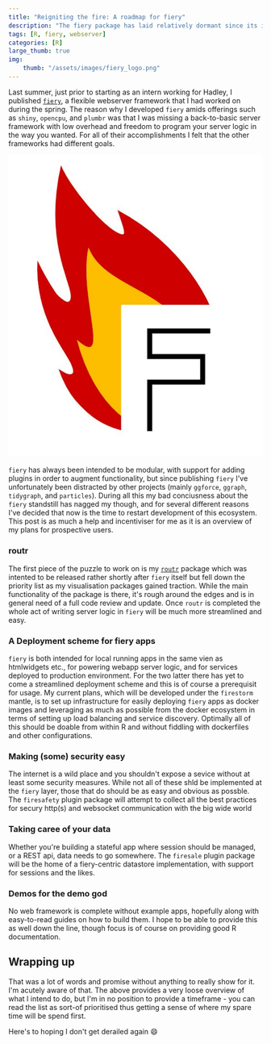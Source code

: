 ```yaml
---
title: "Reigniting the fire: A roadmap for fiery"
description: "The fiery package has laid relatively dormant since its introduction a year ago, despite my best attempts to carve out time for it. This ends now!"
tags: [R, fiery, webserver]
categories: [R]
large_thumb: true
img:
    thumb: "/assets/images/fiery_logo.png"
---
```


Last summer, just prior to starting as an intern working for Hadley, I published
[`fiery`](https://github.com/thomasp85/fiery), a flexible webserver framework
that I had worked on during the spring. The reason why I developed `fiery` amids
offerings such as `shiny`, `opencpu`, and `plumbr` was that I was missing a
back-to-basic server framework with low overhead and freedom to program your
server logic in the way you wanted. For all of their accomplishments I felt that
the other frameworks had different goals.

![logo](/assets/images/fiery_f.jpeg)

`fiery` has always been intended to be modular, with support for adding plugins 
in order to augment functionality, but since publishing `fiery` I've 
unfortunately been distracted by other projects (mainly `ggforce`, `ggraph`, 
`tidygraph`, and `particles`). During all this my bad conciusness about the 
`fiery` standstill has nagged my though, and for several different reasons I've 
decided that now is the time to restart development of this ecosystem. This post
is as much a help and incentiviser for me as it is an overview of my plans for 
prospective users.

### routr
The first piece of the puzzle to work on is my 
[`routr`](https://github.com/thomasp85/routr) package which was intented to be
released rather shortly after `fiery` itself but fell down the priority list as
my visualisation packages gained traction. While the main functionality of the 
package is there, it's rough around the edges and is in general need of a full
code review and update. Once `routr` is completed the whole act of writing 
server logic in `fiery` will be much more streamlined and easy.

### A Deployment scheme for fiery apps
`fiery` is both intended for local running apps in the same vien as htmlwidgets
etc., for powering webapp server logic, and for services deployed to production
environment. For the two latter there has yet to come a streamlined deployment 
scheme and this is of course a prerequisit for usage. My current plans, which 
will be developed under the `firestorm` mantle, is to set up infrastructure for
easily deploying `fiery` apps as docker images and leveraging as much as 
possible from the docker ecosystem in terms of setting up load balancing and
service discovery. Optimally all of this should be doable from within R and 
without fiddling with dockerfiles and other configurations.

### Making (some) security easy
The internet is a wild place and you shouldn't expose a sevice without at least
some security measures. While not all of these shld be implemented at the 
`fiery` layer, those that do should be as easy and obvious as possble. The 
`firesafety` plugin package will attempt to collect all the best practices for
secury http(s) and websocket communication with the big wide world

### Taking caree of your data
Whether you're building a stateful app where session should be managed, or a 
REST api, data needs to go somewhere. The `firesale` plugin package will be the
home of a fiery-centric datastore implementation, with support for sessions and
the likes.

### Demos for the demo god
No web framework is complete without example apps, hopefully along with 
easy-to-read guides on how to build them. I hope to be able to provide this as 
well down the line, though focus is of course on providing good R documentation.

## Wrapping up
That was a lot of words and promise without anything to really show for it. I'm
acutely aware of that. The above provides a very loose overview of what I intend
to do, but I'm in no position to provide a timeframe - you can read the list as
sort-of prioritised thus getting a sense of where my spare time will be spend 
first. 

Here's to hoping I don't get derailed again 😄
